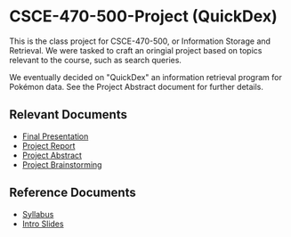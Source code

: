 # CSCE-470-500-Project (QuickDex)
This is the class project for CSCE-470-500, or Information Storage and Retrieval. We were tasked to craft an oringial project based on topics relevant to the course, such as search queries.

We eventually decided on "QuickDex" an information retrieval program for Pokémon data. See the Project Abstract document for further details.

## Relevant Documents
* [Final Presentation](https://docs.google.com/presentation/d/1-LMI-97WK9heu-Pxjh5ZgIfs8c6ShvSUXLmRua5kJ9g/edit)
* [Project Report](https://docs.google.com/document/d/1t7PC6kAV60nN5T0n7Q-ciKeRORkSh-UY0u90Xm2JhQM/edit)
* [Project Abstract](https://docs.google.com/document/d/1p6K0SnRJwXvu9sag3MzOnFlVwk9AOnTcXa15G-86Pgw/edit)
* [Project Brainstorming](https://docs.google.com/document/d/1jTLSaMyMxvG5_Atm6G1gL_GzcwJP0JD78kat5VAfQ0c/edit)

## Reference Documents
* [Syllabus](https://tamu.blackboard.com/bbcswebdav/pid-5336043-dt-content-rid-40917213_1/courses/CSCE.470.500.1911/syllabus_470_IR_2018S.pdf)
* [Intro Slides](https://tamu.blackboard.com/bbcswebdav/pid-5340268-dt-content-rid-40926198_1/courses/CSCE.470.500.1911/overview_logistics.pdf)
